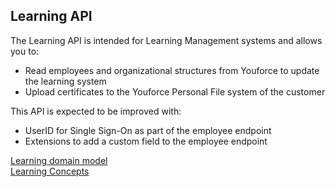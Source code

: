 ## Learning API
The Learning API is intended for Learning Management systems and allows you to:
* Read employees and organizational structures from Youforce to update the learning system
* Upload certificates to the Youforce Personal File system of the customer

This API is expected to be improved with:
* UserID for Single Sign-On as part of the employee endpoint
* Extensions to add a custom field to the employee endpoint

[Learning domain model](https://bramvddam.github.io/learning-domain-model)  
[Learning Concepts](https://bramvddam.github.io/learning-concepts)  
